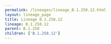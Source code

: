 ```yaml
---
permalink: /lineages/lineage_B.1.258.12.html
layout: lineage_page
title: Lineage B.1.258.12
lineage: B.1.258.12
parent: B.1.258
children: ['B.1.258.12']
---
```

